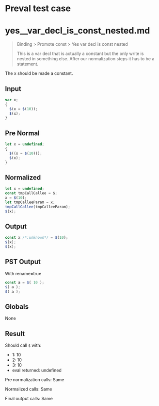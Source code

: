 # Preval test case

# yes__var_decl_is_const_nested.md

> Binding > Promote const > Yes  var decl is const nested
>
> This is a var decl that is actually a constant but the only write is nested in something else. After our normalization steps it has to be a statement.

The x should be made a constant.

## Input

`````js filename=intro
var x;
{
  $(x = $(10));
  $(x);
}
`````

## Pre Normal


`````js filename=intro
let x = undefined;
{
  $((x = $(10)));
  $(x);
}
`````

## Normalized


`````js filename=intro
let x = undefined;
const tmpCallCallee = $;
x = $(10);
let tmpCalleeParam = x;
tmpCallCallee(tmpCalleeParam);
$(x);
`````

## Output


`````js filename=intro
const x /*:unknown*/ = $(10);
$(x);
$(x);
`````

## PST Output

With rename=true

`````js filename=intro
const a = $( 10 );
$( a );
$( a );
`````

## Globals

None

## Result

Should call `$` with:
 - 1: 10
 - 2: 10
 - 3: 10
 - eval returned: undefined

Pre normalization calls: Same

Normalized calls: Same

Final output calls: Same
